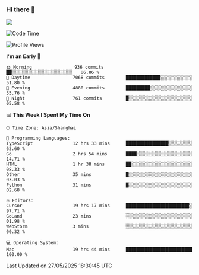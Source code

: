 ### Hi there 👋

<!--
**JJAYCHEN1e/jjaychen1e** is a ✨ _special_ ✨ repository because its `README.md` (this file) appears on your GitHub profile.

Here are some ideas to get you started:

- 🔭 I’m currently working on ...
- 🌱 I’m currently learning ...
- 👯 I’m looking to collaborate on ...
- 🤔 I’m looking for help with ...
- 💬 Ask me about ...
- 📫 How to reach me: ...
- 😄 Pronouns: ...
- ⚡ Fun fact: ...
-->

[![](https://github-readme-stats.vercel.app/api?username=jjaychen1e&show_icons=true)](https://github.com/jjaychen1e/github-readme-stats?count_private=true)

<!--START_SECTION:waka-->
![Code Time](http://img.shields.io/badge/Code%20Time-2%2C021%20hrs%2031%20mins-blue)

![Profile Views](http://img.shields.io/badge/Profile%20Views-4-blue)

**I'm an Early 🐤** 

```text
🌞 Morning                936 commits         ██░░░░░░░░░░░░░░░░░░░░░░░   06.86 % 
🌆 Daytime                7068 commits        █████████████░░░░░░░░░░░░   51.80 % 
🌃 Evening                4880 commits        █████████░░░░░░░░░░░░░░░░   35.76 % 
🌙 Night                  761 commits         █░░░░░░░░░░░░░░░░░░░░░░░░   05.58 % 
```


📊 **This Week I Spent My Time On** 

```text
🕑︎ Time Zone: Asia/Shanghai

💬 Programming Languages: 
TypeScript               12 hrs 33 mins      ████████████████░░░░░░░░░   63.60 % 
Go                       2 hrs 54 mins       ████░░░░░░░░░░░░░░░░░░░░░   14.71 % 
HTML                     1 hr 38 mins        ██░░░░░░░░░░░░░░░░░░░░░░░   08.33 % 
Other                    35 mins             █░░░░░░░░░░░░░░░░░░░░░░░░   03.03 % 
Python                   31 mins             █░░░░░░░░░░░░░░░░░░░░░░░░   02.68 % 

🔥 Editors: 
Cursor                   19 hrs 17 mins      ████████████████████████░   97.71 % 
GoLand                   23 mins             ░░░░░░░░░░░░░░░░░░░░░░░░░   01.98 % 
WebStorm                 3 mins              ░░░░░░░░░░░░░░░░░░░░░░░░░   00.32 % 

💻 Operating System: 
Mac                      19 hrs 44 mins      █████████████████████████   100.00 % 
```


 Last Updated on 27/05/2025 18:30:45 UTC
<!--END_SECTION:waka-->
